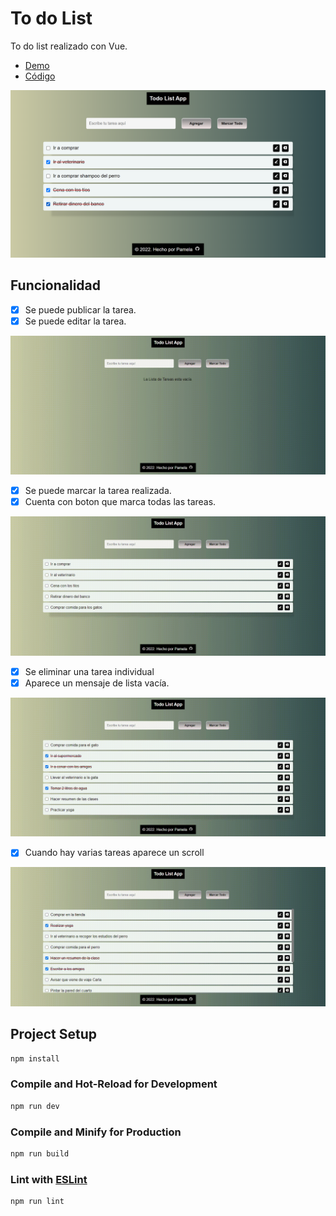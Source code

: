 # To do List


To do list realizado con Vue.

- [Demo](https://to-do-list-vue-pam.netlify.app/)
- [Código](https://github.com/Alemapyapur/To-do-list-Vue/)

![](src/assets/home.png)

## Funcionalidad


- [X] Se puede publicar la tarea.
- [X] Se puede editar la tarea.

![](src/assets/screen-recorder-sat-feb-19-2022-03-41-52.gif)

- [X] Se puede marcar la tarea realizada.
- [X] Cuenta con boton que marca todas las tareas.

![](src/assets/screen-recorder-sat-feb-19-2022-03-29-16.gif)

- [X] Se eliminar una tarea individual
- [X] Aparece un mensaje de lista vacía.

![](src/assets/screen-recorder-sat-feb-19-2022-03-47-16.gif)

- [X] Cuando hay varias tareas aparece un scroll

![](src/assets/screen-recorder-sat-feb-19-2022-03-54-06%20(1).gif)


## Project Setup

```sh
npm install
```

### Compile and Hot-Reload for Development

```sh
npm run dev
```

### Compile and Minify for Production

```sh
npm run build
```

### Lint with [ESLint](https://eslint.org/)

```sh
npm run lint
```
